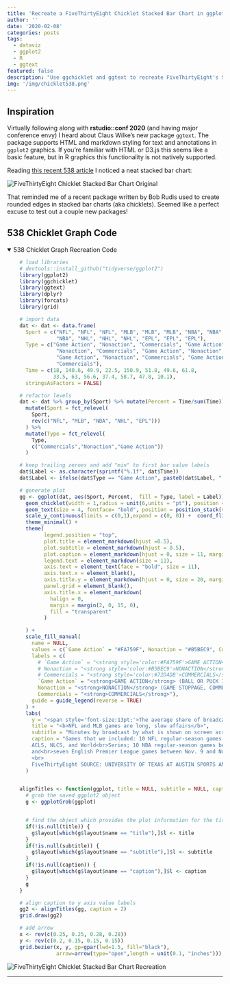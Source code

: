 ```yaml
---
title: 'Recreate a FiveThirtyEight Chicklet Stacked Bar Chart in ggplot2'
author: ''
date: '2020-02-08'
categories: posts
tags:
  - dataviz
  - ggplot2
  - R
  - ggtext
featured: false
description: "Use ggchicklet and ggtext to recreate FiveThirtyEight's Stacked Bar Chart in ggplot2"
img: '/img/chicklet538.png'
---
```


## Inspiration

Virtually following along with **rstudio::conf 2020** (and having major
conference envy) I heard about Claus Wilke’s new package `ggtext`. The
package supports HTML and markdown styling for text and annotations in
`ggplot2` graphics. If you’re familiar with HTML or D3.js this seems
like a basic feature, but in R graphics this functionality is not
natively supported.

Reading [this recent 538
article](https://fivethirtyeight.com/features/how-much-football-is-even-in-a-football-broadcast/)
I noticed a neat stacked bar chart:

![FiveThirtyEight Chicklet Stacked Bar Chart Original](/img/orig538.png)

That reminded me of a recent package written by Bob Rudis used to create
rounded edges in stacked bar charts (aka chicklets). Seemed like a
perfect excuse to test out a couple new packages!

## 538 Chicklet Graph Code

<details open>

<summary>538 Chicklet Graph Recreation Code</summary>

```r
    # load libraries
    # devtools::install_github("tidyverse/ggplot2")
    library(ggplot2)
    library(ggchicklet)
    library(ggtext)
    library(dplyr)
    library(forcats)
    library(grid)

    # import data
    dat <- dat <- data.frame(
      Sport = c("NFL", "NFL", "NFL", "MLB", "MLB", "MLB", "NBA", "NBA",
                "NBA", "NHL", "NHL", "NHL", "EPL", "EPL", "EPL"),
      Type = c("Game Action", "Nonaction", "Commercials", "Game Action",
                "Nonaction", "Commercials", "Game Action", "Nonaction", "Commercials",
                "Game Action", "Nonaction", "Commercials", "Game Action", "Nonaction",
                "Commercials"),
      Time = c(18, 140.6, 49.9, 22.5, 150.9, 51.8, 49.6, 61.8,
               33.5, 63, 56.6, 37.4, 58.7, 47.8, 10.1),
      stringsAsFactors = FALSE)

    # refactor levels
    dat <- dat %>% group_by(Sport) %>% mutate(Percent = Time/sum(Time)) %>% ungroup() %>%
      mutate(Sport = fct_relevel(
        Sport,
        rev(c("NFL", "MLB", "NBA", "NHL", "EPL")))
      ) %>%
      mutate(Type = fct_relevel(
        Type,
        c("Commercials","Nonaction","Game Action"))
      )

    # keep trailing zeroes and add "min" to first bar value labels
    dat$Label <- as.character(sprintf("%.1f", dat$Time))
    dat$Label <- ifelse(dat$Type == "Game Action", paste0(dat$Label, " min"), dat$Label)

    # generate plot
    gg <- ggplot(dat, aes(Sport, Percent,  fill = Type, label = Label)) +
      geom_chicklet(width = 1,radius = unit(6,units = "pt"), position = ggplot2::position_stack(reverse = FALSE)) +
      geom_text(size = 4, fontface= "bold", position = position_stack(vjust = 0.5)) +
      scale_y_continuous(limits = c(0,1),expand = c(0, 0)) +  coord_flip() +
      theme_minimal() +
      theme(
            legend.position = "top",
            plot.title = element_markdown(hjust =0.5),
            plot.subtitle = element_markdown(hjust = 0.5),
            plot.caption = element_markdown(hjust = 0, size = 11, margin = unit(c(0, 0, 0, 0), "cm"), color = "#718c9e"),
            legend.text = element_markdown(size = 11),
            axis.text = element_text(face = "bold", size = 11),
            axis.text.x = element_blank(),
            axis.title.y = element_markdown(hjust = 0, size = 20, margin = unit(c(0, 0, 0, 0), "cm"), color = "#718c9e"),
            panel.grid = element_blank(),
            axis.title.x = element_markdown(
              halign = 0,
              margin = margin(2, 0, 15, 0),
              fill = "transparent"
            )

      ) +
      scale_fill_manual(
        name = NULL,
        values = c(`Game Action` = "#FA759F", Nonaction = "#B5BEC9", Commercials = "#72D4DB"),
        labels = c(
          # `Game Action` = "<strong style='color:#FA759F'>GAME ACTION</strong> (BALL OR PUCK IN PLAY)",
          # Nonaction = "<strong style='color:#B5BEC9'>NONACTION</strong> (GAME STOPPAGE, COMMENTARY, ETC.)",
          # Commercials = "<strong style='color:#72D4DB'>COMMERCIALS</strong>")
          `Game Action` = "<strong>GAME ACTION</strong> (BALL OR PUCK IN PLAY)",
          Nonaction = "<strong>NONACTION</strong> (GAME STOPPAGE, COMMENTARY, ETC.)",
          Commercials = "<strong>COMMERCIALS</strong>"),
        guide = guide_legend(reverse = TRUE)
      ) +
      labs(
        y = "<span style='font-size:13pt;'>The average share of broadcast time showing <strong style='color:#FA759F'>GAME ACTION</strong> is highest in<br>the English Premier League - but there is more total action in an average<br>National Hockey League game, which lasts longer.</span>",    x = NULL, fill = NULL,
        title = "<b>NFL and MLB games are long, slow affairs</b>",
        subtitle = "Minutes by broadcast by what is shown on screen across five major men's sports leagues",
        caption = "Games that we included: 10 NFL regular-season games between Nov. 7 amd Nov. 18, 2019. 17 MLB postseason games, including all the games in the 2019
        ACLS, NLCS, and World<br>Series; 10 NBA regular-season games between Nov. 6 and Nov. 15, 2019; 10 NHL regular-season games between Nov. 5 and Nov. 19, 2019, including three overtime games;
        and<br>seven English Premier League games between Nov. 9 and Nov. 23, 2019. NBA game action includes free throws, so the action time exceeds the game time.<br>
        <br>
        FiveThirtyEight SOURCE: UNIVERSITY OF TEXAS AT AUSTIN SPORTS ANALYTICS COURSE"
      )


    alignTitles <- function(ggplot, title = NULL, subtitle = NULL, caption = NULL) {
      # grab the saved ggplot2 object
      g <- ggplotGrob(ggplot)


      # find the object which provides the plot information for the title, subtitle, and caption
      if(!is.null(title)) {
        g$layout[which(g$layout$name == "title"),]$l <- title
      }
      if(!is.null(subtitle)) {
        g$layout[which(g$layout$name == "subtitle"),]$l <- subtitle
      }
      if(!is.null(caption)) {
        g$layout[which(g$layout$name == "caption"),]$l <- caption
      }
      g
    }

    # align caption to y axis value labels
    gg2 <- alignTitles(gg, caption = 2)
    grid.draw(gg2)

    # add arrow
    x <- rev(c(0.25, 0.25, 0.28, 0.28))
    y <- rev(c(0.2, 0.15, 0.15, 0.15))
    grid.bezier(x, y, gp=gpar(lwd=1.5, fill="black"),
                arrow=arrow(type="open",length = unit(0.1, "inches")))
```

</details>

![FiveThirtyEight Chicklet Stacked Bar Chart Recreation](/img/chicklet538.png)

<hr>
